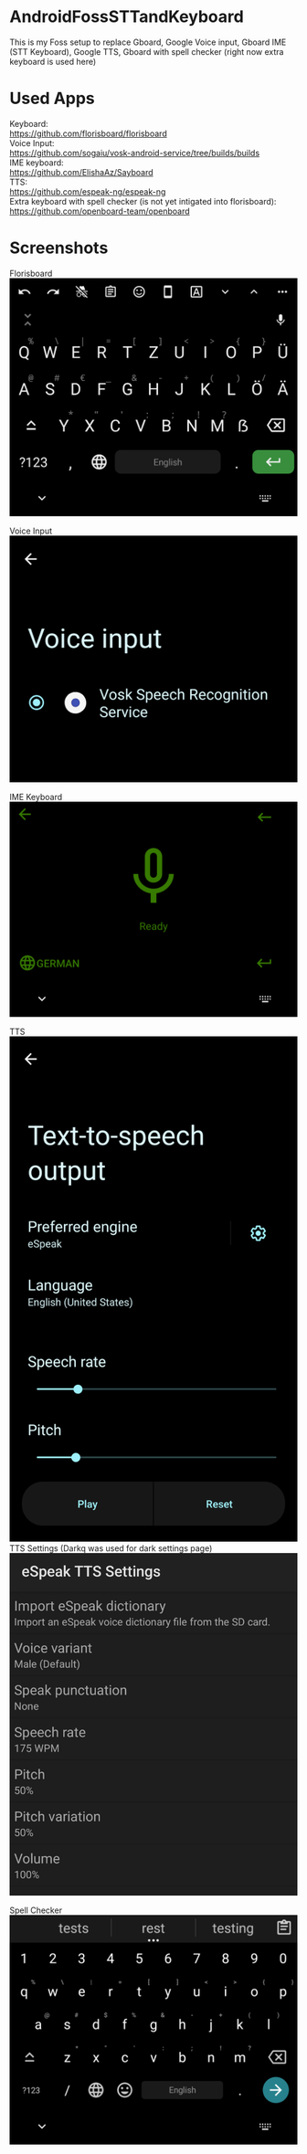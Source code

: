 # AndroidFossSTTandKeyboard

This is my Foss setup to replace Gboard, Google Voice input, Gboard IME (STT Keyboard), Google TTS, Gboard with spell checker (right now extra keyboard is used here)

# Used Apps
Keyboard:  
https://github.com/florisboard/florisboard  
Voice Input:  
https://github.com/sogaiu/vosk-android-service/tree/builds/builds  
IME keyboard:  
https://github.com/ElishaAz/Sayboard   
TTS:  
https://github.com/espeak-ng/espeak-ng  
Extra keyboard with spell checker (is not yet intigated into florisboard):  
https://github.com/openboard-team/openboard  

# Screenshots
Florisboard  
![Key](Florisboard.png) 

Voice Input  
![Voi](Voice-Input.png)  

IME Keyboard  
![IME](IME-Keyboard.png)

TTS  
![Esp](Espeak.png)  
TTS Settings (Darkq was used for dark settings page)
![Ess](Espeak-Settings.png)

Spell Checker  
![OB](Openboard.png)

